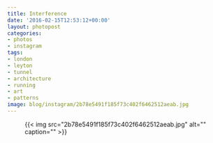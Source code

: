 ```yaml
---
title: Interference
date: '2016-02-15T12:53:12+00:00'
layout: photopost
categories:
- photos
- instagram
tags:
- london
- leyton
- tunnel
- architecture
- running
- art
- patterns
image: blog/instagram/2b78e5491f185f73c402f6462512aeab.jpg
---
```


<figure class="photo photo--square">
  {{< img src="2b78e5491f185f73c402f6462512aeab.jpg" alt="" caption="" >}}

</figure>



